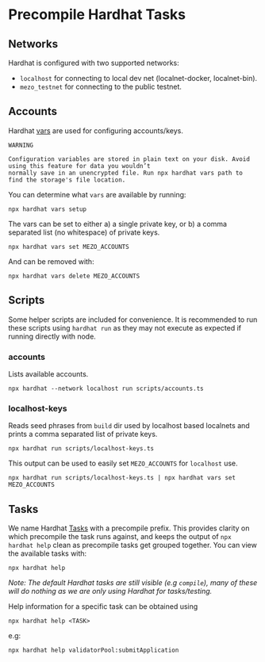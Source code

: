 # Precompile Hardhat Tasks

## Networks
Hardhat is configured with two supported networks:
* `localhost` for connecting to local dev net (localnet-docker, localnet-bin).
* `mezo_testnet` for connecting to the public testnet.

## Accounts
Hardhat [vars](https://hardhat.org/hardhat-runner/docs/guides/configuration-variables) are used for configuring
accounts/keys.

```
WARNING

Configuration variables are stored in plain text on your disk. Avoid using this feature for data you wouldn’t
normally save in an unencrypted file. Run npx hardhat vars path to find the storage's file location.
```

You can determine what `vars` are available by running:
```
npx hardhat vars setup
``` 

The vars can be set to either a) a single private key, or b) a comma separated list (no whitespace) of private keys.

```
npx hardhat vars set MEZO_ACCOUNTS
```

And can be removed with:

```
npx hardhat vars delete MEZO_ACCOUNTS
```

## Scripts
Some helper scripts are included for convenience. It is recommended to run these scripts using `hardhat run` as they
may not execute as expected if running directly with node.

### accounts
Lists available accounts.

```
npx hardhat --network localhost run scripts/accounts.ts
```

### localhost-keys
Reads seed phrases from `build` dir used by localhost based localnets and prints a comma separated list of private
keys.

```
npx hardhat run scripts/localhost-keys.ts
```

This output can be used to easily set `MEZO_ACCOUNTS` for `localhost` use.

```
npx hardhat run scripts/localhost-keys.ts | npx hardhat vars set MEZO_ACCOUNTS
```

## Tasks
We name Hardhat [Tasks](https://hardhat.org/hardhat-runner/docs/advanced/create-task) with a precompile prefix. This
provides clarity on which precompile the task runs against, and keeps the output of `npx hardhat help` clean as
precompile tasks get grouped together. You can view the available tasks with:

```
npx hardhat help
```

_Note: The default Hardhat tasks are still visible (e.g `compile`), many of these will do nothing as we are only using
Hardhat for tasks/testing._

Help information for a specific task can be obtained using

```
npx hardhat help <TASK>
```

e.g:

```
npx hardhat help validatorPool:submitApplication

